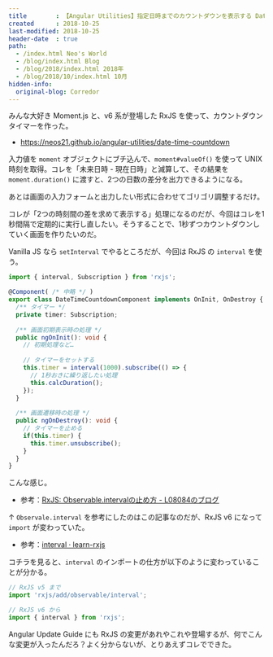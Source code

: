 ```yaml
---
title        : 【Angular Utilities】指定日時までのカウントダウンを表示する Date Time Countdown を作った
created      : 2018-10-25
last-modified: 2018-10-25
header-date  : true
path:
  - /index.html Neo's World
  - /blog/index.html Blog
  - /blog/2018/index.html 2018年
  - /blog/2018/10/index.html 10月
hidden-info:
  original-blog: Corredor
---
```


みんな大好き Moment.js と、v6 系が登場した RxJS を使って、カウントダウンタイマーを作った。

- <https://neos21.github.io/angular-utilities/date-time-countdown>

入力値を `moment` オブジェクトにブチ込んで、`moment#valueOf()` を使って UNIX 時刻を取得。コレを「未来日時 - 現在日時」と減算して、その結果を `moment.duration()` に渡すと、2つの日数の差分を出力できるようになる。

あとは画面の入力フォームと出力したい形式に合わせてゴリゴリ調整するだけ。

コレが「2つの時刻間の差を求めて表示する」処理になるのだが、今回はコレを1秒間隔で定期的に実行し直したい。そうすることで、1秒ずつカウントダウンしていく画面を作りたいのだ。

Vanilla JS なら `setInterval` でやるところだが、今回は RxJS の `interval` を使う。

```typescript
import { interval, Subscription } from 'rxjs';

@Component( /* 中略 */ )
export class DateTimeCountdownComponent implements OnInit, OnDestroy {
  /** タイマー */
  private timer: Subscription;
  
  /** 画面初期表示時の処理 */
  public ngOnInit(): void {
    // 初期処理など…
    
    // タイマーをセットする
    this.timer = interval(1000).subscribe(() => {
      // 1秒おきに繰り返したい処理
      this.calcDuration();
    });
  }
  
  /** 画面遷移時の処理 */
  public ngOnDestroy(): void {
    // タイマーを止める
    if(this.timer) {
      this.timer.unsubscribe();
    }
  }
}
```

こんな感じ。

- 参考：[RxJS: Observable.intervalの止め方 - L08084のブログ](http://www.l08084.com/entry/2018/02/20/170157)

↑ `Observale.interval` を参考にしたのはこの記事なのだが、RxJS v6 になって `import` が変わっていた。

- 参考：[interval · learn-rxjs](https://www.learnrxjs.io/operators/creation/interval.html)

コチラを見ると、`interval` のインポートの仕方が以下のように変わっていることが分かる。

```typescript
// RxJS v5 まで
import 'rxjs/add/observable/interval';

// RxJS v6 から
import { interval } from 'rxjs';
```

Angular Update Guide にも RxJS の変更があれやこれや登場するが、何でこんな変更が入ったんだろ？よく分からないが、とりあえずコレでできた。
